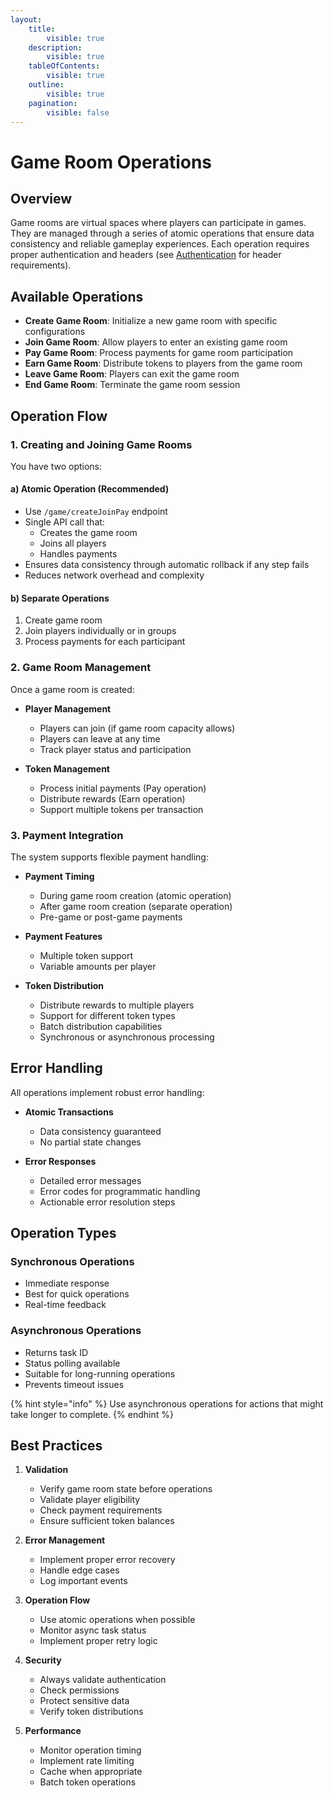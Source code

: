 ```yaml
---
layout:
    title:
        visible: true
    description:
        visible: true
    tableOfContents:
        visible: true
    outline:
        visible: true
    pagination:
        visible: false
---
```


# Game Room Operations

## Overview

Game rooms are virtual spaces where players can participate in games. They are managed through a series of atomic operations that ensure data consistency and reliable gameplay experiences. Each operation requires proper authentication and headers (see [Authentication](/api-documentation/users/authentication/README.md) for header requirements).

## Available Operations

-   **Create Game Room**: Initialize a new game room with specific configurations
-   **Join Game Room**: Allow players to enter an existing game room
-   **Pay Game Room**: Process payments for game room participation
-   **Earn Game Room**: Distribute tokens to players from the game room
-   **Leave Game Room**: Players can exit the game room
-   **End Game Room**: Terminate the game room session

## Operation Flow

### 1. Creating and Joining Game Rooms

You have two options:

#### a) Atomic Operation (Recommended)

-   Use `/game/createJoinPay` endpoint
-   Single API call that:
    -   Creates the game room
    -   Joins all players
    -   Handles payments
-   Ensures data consistency through automatic rollback if any step fails
-   Reduces network overhead and complexity

#### b) Separate Operations

1. Create game room
2. Join players individually or in groups
3. Process payments for each participant

### 2. Game Room Management

Once a game room is created:

-   **Player Management**

    -   Players can join (if game room capacity allows)
    -   Players can leave at any time
    -   Track player status and participation

-   **Token Management**

    -   Process initial payments (Pay operation)
    -   Distribute rewards (Earn operation)
    -   Support multiple tokens per transaction

### 3. Payment Integration

The system supports flexible payment handling:

-   **Payment Timing**

    -   During game room creation (atomic operation)
    -   After game room creation (separate operation)
    -   Pre-game or post-game payments

-   **Payment Features**

    -   Multiple token support
    -   Variable amounts per player

-   **Token Distribution**
    -   Distribute rewards to multiple players
    -   Support for different token types
    -   Batch distribution capabilities
    -   Synchronous or asynchronous processing

## Error Handling

All operations implement robust error handling:

-   **Atomic Transactions**

    -   Data consistency guaranteed
    -   No partial state changes

-   **Error Responses**
    -   Detailed error messages
    -   Error codes for programmatic handling
    -   Actionable error resolution steps

## Operation Types

### Synchronous Operations

-   Immediate response
-   Best for quick operations
-   Real-time feedback

### Asynchronous Operations

-   Returns task ID
-   Status polling available
-   Suitable for long-running operations
-   Prevents timeout issues

{% hint style="info" %} Use asynchronous operations for actions that might take longer to complete. {% endhint %}

## Best Practices

1. **Validation**

    - Verify game room state before operations
    - Validate player eligibility
    - Check payment requirements
    - Ensure sufficient token balances

2. **Error Management**

    - Implement proper error recovery
    - Handle edge cases
    - Log important events

3. **Operation Flow**

    - Use atomic operations when possible
    - Monitor async task status
    - Implement proper retry logic

4. **Security**

    - Always validate authentication
    - Check permissions
    - Protect sensitive data
    - Verify token distributions

5. **Performance**
    - Monitor operation timing
    - Implement rate limiting
    - Cache when appropriate
    - Batch token operations
